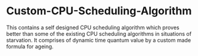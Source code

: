 # Custom-CPU-Scheduling-Algorithm
This contains a self designed CPU scheduling algorithm which proves better than some of the existing CPU scheduling algorithms  in situations of starvation. It comprises of dynamic time quantum value by a custom made formula for ageing.
